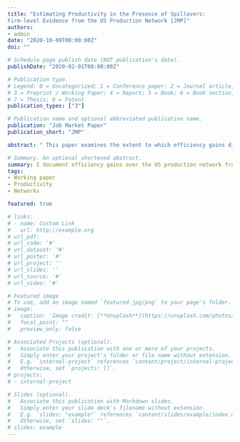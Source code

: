 ```yaml
---
title: "Estimating Productivity in the Presence of Spillovers:  
Firm-level Evidence from the US Production Network [JMP]"
authors:
- admin
date: "2020-10-09T00:00:00Z"
doi: ""

# Schedule page publish date (NOT publication's date).
publishDate: "2020-02-01T00:00:00Z"

# Publication type.
# Legend: 0 = Uncategorized; 1 = Conference paper; 2 = Journal article;
# 3 = Preprint / Working Paper; 4 = Report; 5 = Book; 6 = Book section;
# 7 = Thesis; 8 = Patent
publication_types: ["3"]

# Publication name and optional abbreviated publication name.
publication: "Job Market Paper"
publication_short: "JMP"

abstract: " This paper examines the extent to which efficiency gains diffuse over a network of firms. Many empirical studies investigating firm-to-firm spillovers measure productivity by exploiting proxy variables or first-order conditions to estimate a production function. However, these methods implicitly rule out the interdependence of firms' outcomes and decisions through productivity spillovers. I show that ignoring network effects when estimating production functions may lead to substantial biases in both measured productivity and estimated spillovers. Furthermore, the direction of bias cannot generally be predicted *a priori*: depending on the structure of the network and persistence of productivity over time, estimates of network effects may be biased upwards or downwards. To address this limitation of existing methods, I develop a framework to jointly estimate network effects and productivity in value-added and gross output production functions. I demonstrate that my approach is robust to endogenous network formation and can accommodate network effects that are heterogeneous in direction and firm characteristics. Using this method, I characterize productivity spillovers over the US production network from 1977 to 2016 and find substantial heterogeneity by direction, industry, firm size and over time. My results suggest that, due to spillovers, the average firm in 1978 would be 17 percent more productive by 2016. In addition, a 10 percent increase in the productivity of the most central firm in each year would result in a 0.2 to 1.8 percent rise in aggregate TFP through spillovers alone."

# Summary. An optional shortened abstract.
summary: I document efficiency gains over the US production network from 1977-2016 using a novel procedure that jointly estimates productivity and spillovers. 
tags:
- Working paper
- Productivity
- Networks 

featured: true

# links:
# - name: Custom Link
#   url: http://example.org
# url_pdf: 
# url_code: '#'
# url_dataset: '#'
# url_poster: '#'
# url_project: ''
# url_slides: ''
# url_source: '#'
# url_video: '#'

# Featured image
# To use, add an image named `featured.jpg/png` to your page's folder. 
# image:
#   caption: 'Image credit: [**Unsplash**](https://unsplash.com/photos/s9CC2SKySJM)'
#   focal_point: ""
#   preview_only: false

# Associated Projects (optional).
#   Associate this publication with one or more of your projects.
#   Simply enter your project's folder or file name without extension.
#   E.g. `internal-project` references `content/project/internal-project/index.md`.
#   Otherwise, set `projects: []`.
# projects:
# - internal-project

# Slides (optional).
#   Associate this publication with Markdown slides.
#   Simply enter your slide deck's filename without extension.
#   E.g. `slides: "example"` references `content/slides/example/index.md`.
#   Otherwise, set `slides: ""`.
# slides: example
---
```


